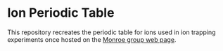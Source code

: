 Ion Periodic Table
==================

This repository recreates the periodic table for ions used in ion
trapping experiments once hosted on the
[Monroe group web page][monroe].

[monroe]: http://iontrap.umd.edu/
